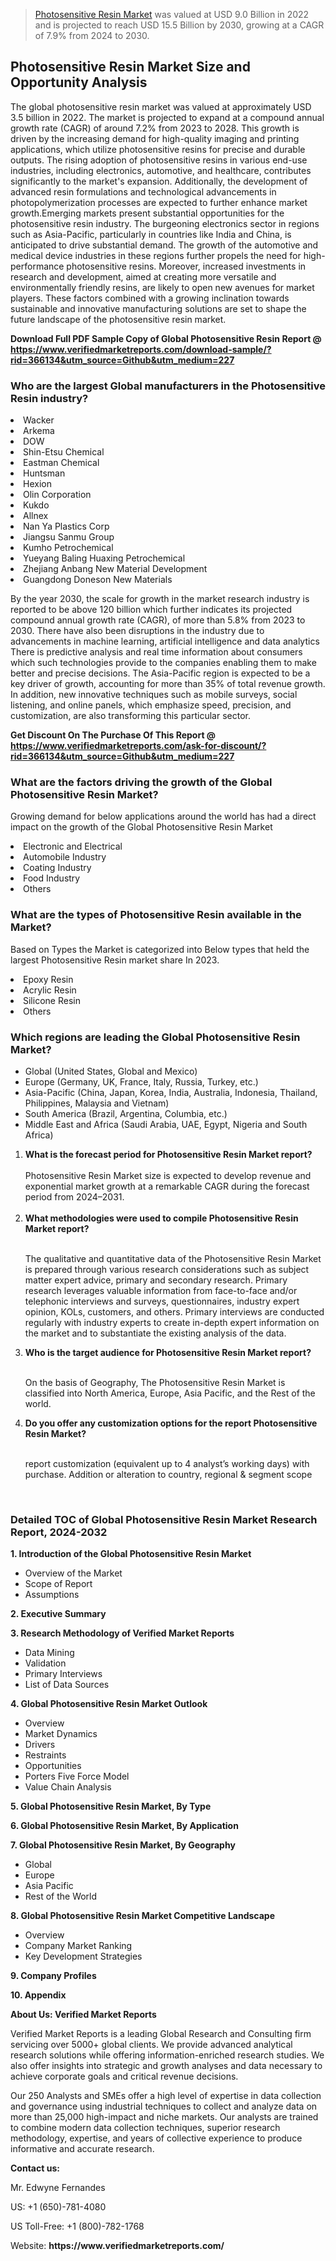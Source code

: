 <blockquote><p><p><a href="https://www.verifiedmarketreports.com/download-sample/?rid=366134&utm_source=Github&utm_medium=227" target="_blank">Photosensitive Resin Market</a> was valued at USD 9.0 Billion in 2022 and is projected to reach USD 15.5 Billion by 2030, growing at a CAGR of 7.9% from 2024 to 2030.</p></blockquote><p><h2>Photosensitive Resin Market Size and Opportunity Analysis</h2>The global photosensitive resin market was valued at approximately USD 3.5 billion in 2022. The market is projected to expand at a compound annual growth rate (CAGR) of around 7.2% from 2023 to 2028. This growth is driven by the increasing demand for high-quality imaging and printing applications, which utilize photosensitive resins for precise and durable outputs. The rising adoption of photosensitive resins in various end-use industries, including electronics, automotive, and healthcare, contributes significantly to the market's expansion. Additionally, the development of advanced resin formulations and technological advancements in photopolymerization processes are expected to further enhance market growth.Emerging markets present substantial opportunities for the photosensitive resin industry. The burgeoning electronics sector in regions such as Asia-Pacific, particularly in countries like India and China, is anticipated to drive substantial demand. The growth of the automotive and medical device industries in these regions further propels the need for high-performance photosensitive resins. Moreover, increased investments in research and development, aimed at creating more versatile and environmentally friendly resins, are likely to open new avenues for market players. These factors combined with a growing inclination towards sustainable and innovative manufacturing solutions are set to shape the future landscape of the photosensitive resin market.</p><p class=""><strong>Download Full PDF Sample Copy of Global Photosensitive Resin Report @ <a href="https://www.verifiedmarketreports.com/download-sample/?rid=366134&amp;utm_source=Github&amp;utm_medium=227" target="_blank">https://www.verifiedmarketreports.com/download-sample/?rid=366134&amp;utm_source=Github&amp;utm_medium=227</a></strong></p><h3 id="" class="">Who are the largest Global manufacturers in the Photosensitive Resin industry?</h3><p><li>Wacker</li><li> Arkema</li><li> DOW</li><li> Shin-Etsu Chemical</li><li> Eastman Chemical</li><li> Huntsman</li><li> Hexion</li><li> Olin Corporation</li><li> Kukdo</li><li> Allnex</li><li> Nan Ya Plastics Corp</li><li> Jiangsu Sanmu Group</li><li> Kumho Petrochemical</li><li> Yueyang Baling Huaxing Petrochemical</li><li> Zhejiang Anbang New Material Development</li><li> Guangdong Doneson New Materials</li></p><div class=""><div class="" dir="" data-message-author-role="" data-message-id="" data-message-model-slug=""><div class=""><div class=""><div class=""><div class="" dir="" data-message-author-role="" data-message-id="" data-message-model-slug=""><div class=""><div class=""><p>By the year 2030, the scale for growth in the market research industry is reported to be above 120 billion which further indicates its projected compound annual growth rate (CAGR), of more than 5.8% from 2023 to 2030. There have also been disruptions in the industry due to advancements in machine learning, artificial intelligence and data analytics There is predictive analysis and real time information about consumers which such technologies provide to the companies enabling them to make better and precise decisions. The Asia-Pacific region is expected to be a key driver of growth, accounting for more than 35% of total revenue growth. In addition, new innovative techniques such as mobile surveys, social listening, and online panels, which emphasize speed, precision, and customization, are also transforming this particular sector.</p><p><strong>Get Discount On The Purchase Of This Report @&nbsp; <a href="https://www.verifiedmarketreports.com/ask-for-discount/?rid=366134&amp;utm_source=Github&amp;utm_medium=227" target="_blank">https://www.verifiedmarketreports.com/ask-for-discount/?rid=366134&amp;utm_source=Github&amp;utm_medium=227</a></strong></p></div></div></div></div></div></div></div></div><h3 id="" class="">What are the factors driving the growth of the Global Photosensitive Resin Market?</h3><p id="" class="">Growing demand for below applications around the world has had a direct impact on the growth of the Global Photosensitive Resin Market</p><p id="" class=""><li>Electronic and Electrical</li><li> Automobile Industry</li><li> Coating Industry</li><li> Food Industry</li><li> Others</li></p><h3 id="" class="">What are the types of Photosensitive Resin available in the Market?</h3><p id="" class="">Based on Types the Market is categorized into Below types that held the largest Photosensitive Resin market share In 2023.</p><p id="" class=""><li>Epoxy Resin</li><li> Acrylic Resin</li><li> Silicone Resin</li><li> Others</li></p><h3 id="" class="">Which regions are leading the Global Photosensitive Resin Market?</h3><ul><li>Global (United States, Global and Mexico)</li><li>Europe (Germany, UK, France, Italy, Russia, Turkey, etc.)</li><li>Asia-Pacific (China, Japan, Korea, India, Australia, Indonesia, Thailand, Philippines, Malaysia and Vietnam)</li><li>South America (Brazil, Argentina, Columbia, etc.)</li><li>Middle East and Africa (Saudi Arabia, UAE, Egypt, Nigeria and South Africa)</li></ul><p><ol><li><strong>What is the forecast period for Photosensitive Resin Market report?<br /></strong><br /><span data-sheets-root="1" data-sheets-value="{&quot;1&quot;:2,&quot;2&quot;:&quot;XXXX size is expected to develop revenue and exponential market growth at a remarkable CAGR during the forecast period from 2024&ndash;2030.&quot;}" data-sheets-userformat="{&quot;2&quot;:12674,&quot;4&quot;:{&quot;1&quot;:2,&quot;2&quot;:16776960},&quot;10&quot;:2,&quot;11&quot;:0,&quot;15&quot;:&quot;Arial&quot;,&quot;16&quot;:12}">Photosensitive Resin Market size is expected to develop revenue and exponential market growth at a remarkable CAGR during the forecast period from 2024&ndash;2031.</span><br /><br /></li><li><strong>What methodologies were used to compile Photosensitive Resin Market report?<br /><br /></strong><p>The qualitative and quantitative data of the&nbsp;Photosensitive Resin Market is prepared through various research considerations such as subject matter expert advice, primary and secondary research. Primary research leverages valuable information from face-to-face and/or telephonic interviews and surveys, questionnaires, industry expert opinion, KOLs, customers, and others. Primary interviews are conducted regularly with industry experts to create in-depth expert information on the market and to substantiate the existing analysis of the data.&nbsp;</p></li><li><strong>Who is the target audience for Photosensitive Resin Market report?<br /><br /></strong><p>On the basis of Geography, The&nbsp;Photosensitive Resin Market is classified into North America, Europe, Asia Pacific, and the Rest of the world.</p></li><li><strong>Do you offer any customization options for the report Photosensitive Resin Market?<br /><br /></strong><p>report customization (equivalent up to 4 analyst&rsquo;s working days) with purchase. Addition or alteration to country, regional &amp; segment scope</p><p>&nbsp;</p></li></ol></p><h3 id="" class="">Detailed TOC of Global Photosensitive Resin Market Research Report, 2024-2032</h3><p id="" class=""><strong>1. Introduction of the Global Photosensitive Resin Market</strong></p><ul><li>Overview of the Market</li><li>Scope of Report</li><li>Assumptions</li></ul><p id="" class=""><strong>2. Executive Summary</strong></p><p id="" class=""><strong>3. Research Methodology of&nbsp;Verified Market Reports</strong></p><ul><li>Data Mining</li><li>Validation</li><li>Primary Interviews</li><li>List of Data Sources</li></ul><p id="" class=""><strong>4. Global Photosensitive Resin Market Outlook</strong></p><ul><li>Overview</li><li>Market Dynamics</li><li>Drivers</li><li>Restraints</li><li>Opportunities</li><li>Porters Five Force Model</li><li>Value Chain Analysis</li></ul><p id="" class=""><strong>5. Global Photosensitive Resin Market, By&nbsp;Type</strong></p><p id="" class=""><strong>6. Global Photosensitive Resin Market, By Application</strong></p><p id="" class=""><strong>7. Global Photosensitive Resin Market, By Geography</strong></p><ul><li>Global</li><li>Europe</li><li>Asia Pacific</li><li>Rest of the World</li></ul><p id="" class=""><strong>8. Global Photosensitive Resin Market Competitive Landscape</strong></p><ul><li>Overview</li><li>Company Market Ranking</li><li>Key Development Strategies</li></ul><p id="" class=""><strong>9. Company Profiles</strong></p><p id="" class=""><strong>10. Appendix</strong></p><p id="" class=""><strong>About Us: Verified Market Reports</strong></p><p id="" class="">Verified Market Reports is a leading Global Research and Consulting firm servicing over 5000+ global clients. We provide advanced analytical research solutions while offering information-enriched research studies. We also offer insights into strategic and growth analyses and data necessary to achieve corporate goals and critical revenue decisions.</p><p id="" class="">Our 250 Analysts and SMEs offer a high level of expertise in data collection and governance using industrial techniques to collect and analyze data on more than 25,000 high-impact and niche markets. Our analysts are trained to combine modern data collection techniques, superior research methodology, expertise, and years of collective experience to produce informative and accurate research.</p><p id="" class=""><strong>Contact us:</strong></p><p id="" class="">Mr. Edwyne Fernandes</p><p id="" class="">US: +1 (650)-781-4080</p><p id="" class="">US Toll-Free: +1 (800)-782-1768</p><p id="" class="">Website: <a target="" data-test-app-aware-link=""><strong>https://www.verifiedmarketreports.com/</strong></a></p>
